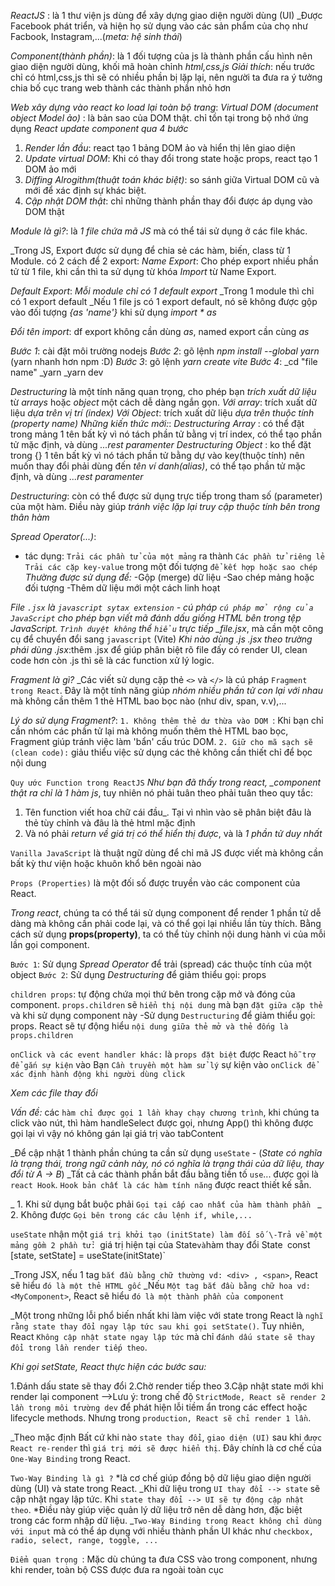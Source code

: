 <!-- 1. React JS là gì? -->

_ReactJS_ : là 1 thư viện js dùng để xây dựng giao diện người dùng (UI)
\_Được Facebook phát triển, và hiện họ sử dụng vào các sản phẩm của chọ như Facbook, Instagram,...(_meta: hệ sinh thái_)

_Component(thành phần)_: là 1 đối tượng của js là thành phần cấu hình nên giao diện người dùng, khối mã hoàn chỉnh _html,css,js_
_Giải thích_: nếu trước chỉ có html,css,js thì sẽ có nhiều phần bị lặp lại, nên người ta đưa ra ý tưởng chia bố cục trang web thành các thành phần nhỏ hơn

_Web xây dựng vào react ko load lại toàn bộ trang_:
_Virtual DOM (document object Model ảo)_ : là bản sao của DOM thật. chỉ tồn tại trong bộ nhớ ứng dụng
_React update component qua 4 bước_

1. _Render lần đầu_: react tạo 1 bảng DOM ảo và hiển thị lên giao diện
2. _Update virtual DOM_: Khi có thay đổi trong state hoặc props, react tạo 1 DOM ảo mới
3. _Diffing Alrogithm(thuật toán khác biệt)_: so sánh giữa Virtual DOM cũ và mới để xác định sự khác biệt.
4. _Cập nhật DOM thật_: chỉ những thành phần thay đổi được áp dụng vào DOM thật

<!-- 2. JavaScript ES6 - Modules Tìm hiểu Named Export, Default Export  -->

_Module là gì?_: là _1 file chứa mã JS_ mà có thể tái sử dụng ở các file khác.

\_Trong JS, Export được sử dụng để chia sẻ các hàm, biến, class từ 1 Module. có 2 cách để 2 export:
_Name Export_: Cho phép export nhiều phần tử từ 1 file, khi cần thì ta sử dụng từ khóa _Import_ từ Name Export.

_Default Export_: _Mỗi module chỉ có 1 default export_
\_Trong 1 module thì chỉ có 1 export default
\_Nếu 1 file js có 1 export default, nó sẽ không được gộp vào đối tượng _{as 'name'}_ khi sử dụng _import \* as_

_Đổi tên import_: df export không cần dùng _as_, named export cần cùng _as_

<!-- 3. Hướng Dẫn Tạo Dự Án React CodeSandbox vs Local Project using VScode -->

_Bước 1_: cài đặt môi trường nodejs
_Bước 2_: gõ lệnh _npm install --global yarn_ (yarn nhanh hơn npm :D)
_Bước 3_: gõ lệnh _yarn create vite_
_Bước 4_:
\_cd "file name"
\_yarn
\_yarn dev

<!-- 8. Destructuring JavaScript -->

_Destructuring_ là một tính năng quan trọng, cho phép bạn _trích xuất dữ liệu_ từ _arrays_ hoặc _object_ một cách dễ dàng ngắn gọn.
_Với array_: trích xuất dữ liệu _dựa trên vị trí (index)_
_Với Object_: trích xuất dữ liệu _dựa trên thuộc tính (property name)_
_Những kiến thức mới:_:
_Destructuring Array_ : có thể đặt trong mảng 1 tên bất kỳ vì nó tách phần tử bằng vị trí index, có thể tạo phần tử mặc định, và dùng _...rest paramenter_
_Destructuring Object_ : ko thể đặt trong {} 1 tên bất kỳ vì nó tách phần tử bằng dự vào key(thuộc tính) nên muốn thay đổi phải dùng đến _tên ví danh(alias)_, có thể tạo phần tử mặc định, và dùng _...rest paramenter_

<!-- 9. destructuring function -->

_Destructuring_: còn có thể được sử dụng trực tiếp trong tham số (parameter) của một hàm. Điều này giúp _tránh việc lặp lại truy cập thuộc tính bên trong thân hàm_

<!-- 10.Review-Javascript-Spread-Operator -->

_Spread Operator(...)_:

- tác dụng:
  `Trải các phần tử của một mảng` ra thành `Các phần tử riêng lẻ`
  `Trải các cặp key-value` trong một đối tượng `để kết hợp hoặc sao chép`
  _Thường được sử dụng để:_
  -Gộp (merge) dữ liệu
  -Sao chép mảng hoặc đối tượng
  -Thêm dữ liệu mới một cách linh hoạt

<!-- 11. React js - Cách Sử Dụng JSX Trong React
 -->

_File `.jsx` là `javascript sytax extension` - cú pháp `cú pháp mở rộng của JavaScript` cho phép bạn viết mã đánh dấu giống HTML bên trong tệp JavaScript.
`Trình duyệt không` thể `hiểu` trực tiếp \_file.jsx_, mà cần một công cụ để chuyển đổi sang `javascript` (Vite)
_Khi nào dùng .js .jsx theo trường phái dùng .jsx_:thêm .jsx để giúp phân biệt rõ file đấy có render UI, clean code hơn còn .js thì sẽ là các function xử lý logic.

_Fragment là gì?_
\_Các viết sử dụng cặp thẻ `<>` và `</>` là cú pháp `Fragment trong React`. Đây là một tính năng giúp _nhóm nhiều phần tử con lại với nhau_ mà không cần thêm 1 thẻ HTML bao bọc nào (như div, span, v.v),...

_Lý do sử dụng Fragment?_:
`1. Không thêm thẻ dư thừa vào DOM `: Khi bạn chỉ cần nhóm các phần tử lại mà không muốn thêm thẻ HTML bao bọc, Fragment giúp tránh việc làm 'bẩn' cấu trúc DOM.
`2. Giữ cho mã sạch sẽ (clean code):` giảu thiểu việc sử dụng các thẻ không cần thiết chỉ để bọc nội dung

<!-- 12. React js - Component trong React -->

`Quy ước Function trong ReactJS`
_Như bạn đã thấy trong react, \_component thật ra chỉ là 1 hàm js_, tuy nhiên nó phải tuân theo phải tuân theo quy tắc:

1. Tên function viết hoa chữ cái đầu\_. Tại vì nhìn vào sẽ phân biệt đâu là thẻ tùy chỉnh và đâu là thẻ html mặc định
2. Và nó phải _return về giá trị có thể hiển thị được_, và là _1 phần tử duy nhất_

`Vanilla JavaScript` là thuật ngữ dùng để chỉ mã JS được viết mà không cần bất kỳ thư viện hoặc khuôn khổ bên ngoài nào

<!-- 14.1 React js _ Props Trong React Là Gì -->

`Props (Properties)` là một đối số được truyền vào các component của React.

_Trong react_, chúng ta có thể tái sử dụng component để render 1 phần tử dễ dàng mà không cần phải code lại, và có thể gọi lại nhiều lần tùy thích. Bằng cách sử dụng **props(property)**, ta có thể tùy chỉnh nội dung hành vi của mỗi lần gọi component.

<!-- 14.2 React js _ Tối ưu hoá code với Destructuring và Spread Operator  -->

`Bước 1`: Sử dụng _Spread Operator_ để trải (spread) các thuộc tính của một object
`Bước 2`: Sử dụng _Destructuring_ để giảm thiểu gọi: props

<!-- 14.5 React js _ props.children_ -->

`children props`: tự động chứa mọi thứ bên trong cặp mở và đóng của component. `props.children` sẽ `hiển thị nội dung` mà bạn `đặt giữa cặp thẻ` <TabButton> và </TabButton> khi sử dụng component này
-Sử dụng `Destructuring` để giảm thiểu gọi: props. React sẽ tự động hiểu `nội dung giữa thẻ mở và thẻ đống là props.children`

<!-- 14.6 React js - React onClick -->

`onClick và các event handler khác:` là `props đặt biệt` được React `hỗ trợ để gắn sự kiện` vào
Bạn `Cần truyền một hàm sử lý` sự kiện vào `onClick để xác định hành động khi người dùng click`

<!-- 14.7 React js - Truyền hàm sự kiện từ Component cha vào Component con -->

_Xem các file thay đổi_

<!-- 14.9 State React -->

_Vấn đề:_ các `hàm chỉ được gọi 1 lần khay chạy chương trình`, khi chúng ta click vào nút, thì hàm handleSelect được gọi, nhưng App() thì không được gọi lại vì vậy nó không gán lại giá trị vào tabContent

\_Để cập nhật 1 thành phần chúng ta cần sử dụng `useState` - (_State có nghĩa là trạng thái, trong ngữ cảnh này, nó có nghĩa là trạng thái của dữ liệu, thay đổi từ A -> B_)
\_Tất cả các thành phần bắt đầu bằng tiền tố `use`... được gọi là `react Hook`. `Hook bản chất là các hàm tính năng` được react thiết kế sẵn.

\_ 1. Khi sử dụng bắt buộc phải `Gọi tại cấp cao nhất của hàm thành phần `
\_ 2. Không được `Gọi bên trong các câu lệnh if, while,...`

`useState` nhận một `giá trị khởi tạo (initState) làm đối số
\-Trả về một mảng gồm 2 phần tử: `giá trị hiện tại của State`và`hàm thay đổi State`
`const [state, setState] = useState(initState)`

<!-- 14.21 React Tips Tối ưu -->

\_Trong JSX, nếu 1 tag `bắt đầu bằng chữ thường vd: <div> , <span>`, React sẽ hiểu `đó là một thẻ HTML gốc`
\_Nếu `Một tag bắt đầu bằng chữ hoa vd: <MyComponent>`, React sẽ hiểu `đó là một thành phần của component`

<!-- 15. Sai Lầm Khi sử dụng useState Trong React -->

\_Một trong những lỗi phổ biến nhất khi làm việc với state trong React là `nghĩ rằng state thay đổi ngay lập tức sau khi gọi setState()`. Tuy nhiên, React `Không cập nhật state ngay lập tức` mà chỉ `đánh dấu state sẽ thay đổi trong lần render tiếp theo`.

_Khi gọi setState, React thực hiện các bước sau:_

1.Đánh dấu state sẽ thay đổi
2.Chờ render tiếp theo
3.Cập nhật state mới khi render lại component
-->Lưu ý: trong chế độ `StrictMode, React sẽ render 2 lần trong môi trường dev` để phát hiện lỗi tiềm ẩn trong các effect hoặc lifecycle methods. Nhưng trong `production, React sẽ chỉ render 1 lần`.

<!-- 16.1 React State_ Hiểu Rõ One-Way Binding & Two-Way Binding -->

\_Theo mặc định Bất cứ khi nào `state thay đổi`, `giao diện (UI)` sau khi `được React re-render` thì `giá trị mới sẽ được hiển thị`. Đây chính là cơ chế của `One-Way Binding` trong React.

`Two-Way Binding là gì ?`
*là cơ chế giúp đồng bộ dữ liệu giao diện người dùng (UI) và state trong React.
\_Khi dữ liệu trong `UI thay đổi --> state` sẽ cập nhật ngay lập tức. Khi `state thay đổi --> UI sẽ tự động cập nhật theo`.
*Điều này giúp việc quản lý dữ liệu trở nên dễ dàng hơn, đặc biệt trong các form nhập dữ liệu.
\_`Two-Way Binding trong React không chỉ dùng với input` mà có thể áp dụng với nhiều thành phần UI khác như `checkbox, radio, select, range, toggle, ...`

<!-- 17.1 React CSS 01 - Dùng CSS toàn cục với Import CSS -->

`Điểm quan trọng `: Mặc dù chúng ta đưa CSS vào trong component, nhưng khi render, toàn bộ CSS được đưa ra ngoài toàn cục
